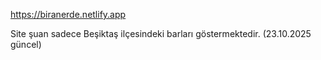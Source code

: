 
https://biranerde.netlify.app

Site şuan sadece Beşiktaş ilçesindeki barları göstermektedir.
(23.10.2025 güncel)



